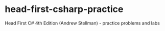 # head-first-csharp-practice
Head First C# 4th Edition (Andrew Stellman) - practice problems and labs
